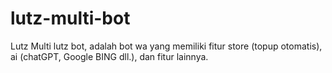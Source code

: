 # lutz-multi-bot
Lutz Multi lutz bot, adalah bot wa yang memiliki fitur store (topup otomatis), ai (chatGPT, Google BING dll.), dan fitur lainnya.
